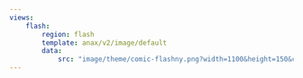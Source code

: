 ```yaml
---
views:
    flash:
        region: flash
        template: anax/v2/image/default
        data:
            src: "image/theme/comic-flashny.png?width=1100&height=150&crop-to-fit&area=0,0,30,0"
---
```

